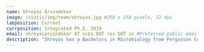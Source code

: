 ```yaml
---
name: Shreyas Arvindekar
image: /static/img/team/shreyas.jpg #250 x 250 pixels, 72 dpi
labposition: Current
currposition: Integrated Ph.D. 2019
email: shreyasarvindekar AT ncbs DOT res DOT in #Preferred public email address
description: "Shreyas has a Bachelors in Microbiology from Fergusson College, Pune. He is interested in cryo-EM, integrative modeling, as well as method development at the interface of the two. He has worked on integrative structure determination of chromatin remodeling assemblies and optimizing representation for integrative modeling. He is currently performing cryo-electron microscopy to deduce the structure of assemblies involved in cytokinesis. Above all he is motivated to get a coffee machine."
---
```

